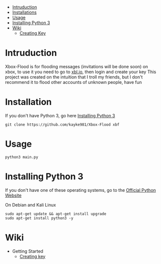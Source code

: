 * [Intruduction](#intruduction)
* [Installations](#installation)
* [Usage](#usage)
* [Installing Python 3](#installing-python-3)
* [Wiki](#wiki)
  *  [Creating Key](https://github.com/kayke981/Xbox-Flood/wiki/Getting-Started#creating-a-key) 

# Intruduction
Xbox-Flood is for flooding messages (invitations will be done soon) on xbox, to use it you need to go to [xbl.io](https://xbl.io), then login and create your key
This project was created on the intuition that I troll my friends, but I don't recommend it to flood other accounts of unknown people, have fun
# Installation
If you don't have Python 3, go here [Installing Python 3](#installing-python-3)

```
git clone https://github.com/kayke981/Xbox-Flood xbf
```

# Usage
```
python3 main.py
```

# Installing Python 3
If you don't have one of these operating systems, go to the [Official Python Website](https://www.python.org/downloads/)

On Debian and Kali Linux
```
sudo apt-get update && apt-get install upgrade
sudo apt-get install python3 -y
```

# Wiki

* Getting Started
  *  [Creating key](https://github.com/kayke981/Xbox-Flood/wiki/Getting-Started#creating-a-key)
